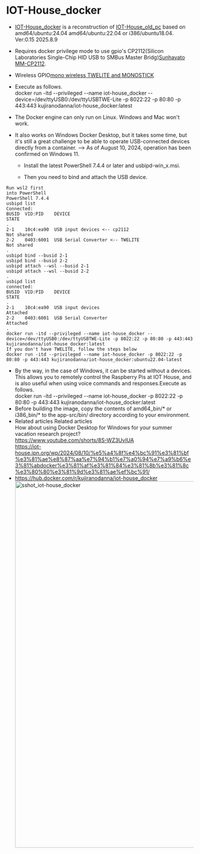 # IOT-House_docker
- [IOT-House_docker](https://github.com/kujiranodanna/IOT-House_docker) is a reconstruction of [IOT-House_old_pc](https://github.com/kujiranodanna/IOT-House_old_pc) based on amd64/ubuntu:24.04 amd64/ubuntu:22.04 or i386/ubuntu18.04. Ver:0.15 2025.8.9

- Requires docker privilege mode to use gpio's CP2112(Silicon Laboratories Single-Chip HID USB to SMBus Master Bridg)[Sunhayato MM-CP2112](https://amzn.to/3MhbeOd).
- Wireless GPIO[mono wireless TWELITE and MONOSTICK](https://amzn.to/3YYzDj4)
- Execute as follows.<br>
  docker run -itd --privileged --name iot-house_docker --device=/dev/ttyUSB0:/dev/ttyUSBTWE-Lite -p 8022:22 -p 80:80 -p 443:443 kujiranodanna/iot-house_docker:latest
- The Docker engine can only run on Linux. Windows and Mac won't work.
- It also works on Windows Docker Desktop, but it takes some time, but it's still a great challenge to be able to operate USB-connected devices directly from a container.
  --> As of August 10, 2024, operation has been confirmed on Windows 11.

  - Install the latest PowerShell 7.4.4 or later and usbipd-win_x.msi.

  - Then you need to bind and attach the USB device.
```
Run wsl2 first
into PowerShell
PowerShell 7.4.4
usbipd list    
Connected:
BUSID  VID:PID    DEVICE                                                        STATE
.
2-1    10c4:ea90  USB input devices <-- cp2112                                  Not shared
2-2    0403:6001  USB Serial Converter <-- TWELITE                              Not shared
.
usbipd bind --busid 2-1
usbipd bind --busid 2-2
usbipd attach --wsl --busid 2-1
usbipd attach --wsl --busid 2-2
.
usbipd list    
connected:
BUSID  VID:PID    DEVICE                                                        STATE
.
2-1    10c4:ea90  USB input devices                                           Attached
2-2    0403:6001  USB Serial Converter                                        Attached
.
docker run -itd --privileged --name iot-house_docker --device=/dev/ttyUSB0:/dev/ttyUSBTWE-Lite -p 8022:22 -p 80:80 -p 443:443 kujiranodanna/iot-house_docker:latest
If you don't have TWELITE, follow the steps below
docker run -itd --privileged --name iot-house_docker -p 8022:22 -p 80:80 -p 443:443 kujiranodanna/iot-house_docker:ubuntu22.04-latest
```
- By the way, in the case of Windows, it can be started without a devices.
This allows you to remotely control the Raspberry Pis at IOT House, and is also useful when using voice commands and responses.Execute as follows.<br>
  docker run -itd --privileged --name iot-house_docker -p 8022:22 -p 80:80 -p 443:443 kujiranodanna/iot-house_docker:latest
- Before building the image, copy the contents of amd64_bin/* or i386_bin/* to the app-src/bin/ directory according to your environment.
- Related articles Related articles<br>
How about using Docker Desktop for Windows for your summer vacation research project?<br>
  https://www.youtube.com/shorts/8S-WZ3UvIUA<br>
  https://iot-house.jpn.org/wp/2024/08/10/%e5%a4%8f%e4%bc%91%e3%81%bf%e3%81%ae%e8%87%aa%e7%94%b1%e7%a0%94%e7%a9%b6%e3%81%abdocker%e3%81%af%e3%81%84%e3%81%8b%e3%81%8c%e3%80%80%e3%81%9d%e3%81%ae%ef%bc%91/
- https://hub.docker.com/r/kujiranodanna/iot-house_docker<img width="986" alt="sshot_iot-house_docker" src="https://user-images.githubusercontent.com/70492305/143548255-1ff3dd03-4130-466d-8f81-b4f95b112208.png">
